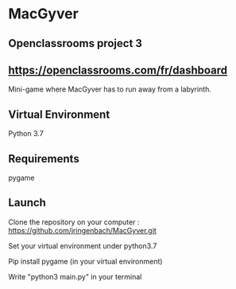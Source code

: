 # MacGyver

Openclassrooms project 3
--------------
https://openclassrooms.com/fr/dashboard
--------------
Mini-game where MacGyver has to run away from a labyrinth. 

Virtual Environment
--------------------------------
Python 3.7

Requirements
--------------------------------
pygame 

Launch
--------------------------------
Clone the repository on your computer : https://github.com/jringenbach/MacGyver.git

Set your virtual environment under python3.7

Pip install pygame (in your virtual environment)

Write "python3 main.py" in your terminal